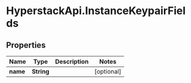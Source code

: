 # HyperstackApi.InstanceKeypairFields

## Properties

Name | Type | Description | Notes
------------ | ------------- | ------------- | -------------
**name** | **String** |  | [optional] 


